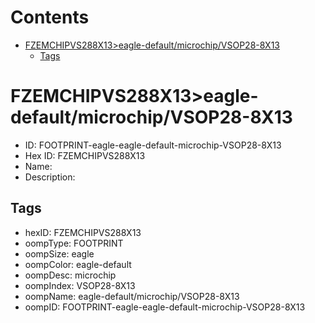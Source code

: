 



Contents
========

* [FZEMCHIPVS288X13>eagle-default/microchip/VSOP28-8X13](#fzemchipvs288x13eagle-defaultmicrochipvsop28-8x13)
	* [Tags](#tags)

# FZEMCHIPVS288X13>eagle-default/microchip/VSOP28-8X13

- ID: FOOTPRINT-eagle-eagle-default-microchip-VSOP28-8X13
- Hex ID: FZEMCHIPVS288X13
- Name: 
- Description: 

## Tags

- hexID: FZEMCHIPVS288X13
- oompType: FOOTPRINT
- oompSize: eagle
- oompColor: eagle-default
- oompDesc: microchip
- oompIndex: VSOP28-8X13
- oompName: eagle-default/microchip/VSOP28-8X13
- oompID: FOOTPRINT-eagle-eagle-default-microchip-VSOP28-8X13
